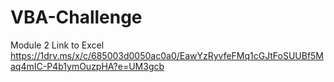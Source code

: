 # VBA-Challenge
Module 2
Link to Excel https://1drv.ms/x/c/685003d0050ac0a0/EawYzRyvfeFMq1cGJtFoSUUBf5Maq4mIC-P4b1ymOuzpHA?e=UM3gcb
